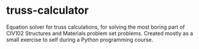 # truss-calculator
Equation solver for truss calculations, for solving the most boring part of CIV102 Structures and Materials problem set problems. Created mostly as a small exercise to self during a Python programming course. 
